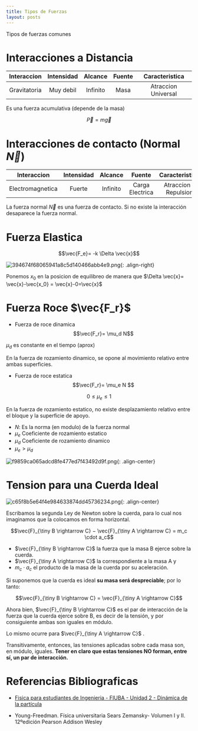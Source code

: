 ```yaml
---
title: Tipos de Fuerzas
layout: posts
---
```


Tipos de fuerzas comunes

# Interacciones a Distancia

| Interaccion  | Intensidad | Alcance  | Fuente |   Caracteristica    |
| :-----------: | :--------: | :------: | :----: | :-----------------: |
| Gravitatoria | Muy debil  | Infinito |  Masa  | Atraccion Universal |

Es una fuerza acumulativa (depende de la masa)

$$\vec{P} = m\vec{g}$$


# Interacciones de contacto (Normal $\vec{N}$)

| Interaccion      | Intensidad | Alcance  |     Fuente      |    Caracteristica     |
| :---------------: | :--------: | :------: | :-------------: | :-------------------: |
| Electromagnetica |   Fuerte   | Infinito | Carga Electrica | Atraccion y Repulsion |

La fuerza normal $\vec{N}$ es una fuerza de contacto. Si no existe la interacción desaparece la fuerza normal.


# Fuerza Elastica

$$\vec{F_e}= -k \Delta \vec{x}$$

![394674f68065941a8c5d140466abb4e9.png](https://luisparedes1.github.io/mundo-fisica/assets/teoria/02_dinamica/images/12136d43632d4d98902ecdd7accc9204.png){: .align-right}

Ponemos $x_0$ en la posicion de equilibreo de manera que $\Delta \vec{x}= \vec{x}-\vec{x_0} = \vec{x}-0=\vec{x}$

# Fuerza Roce $\vec{F_r}$

- Fuerza de roce dinamica
  $$\vec{F_r}= \mu_d N$$

$\mu_d$ es constante en el tiempo (aprox)

En la fuerza de rozamiento dinamico, se opone al movimiento relativo entre ambas superficies.

- Fuerza de roce estatica
  $$\vec{F_r}= \mu_e N $$

$$0 \leq \mu_e \leq 1$$

En la fuerza de rozamiento estatico, no existe desplazamiento relativo entre el bloque y la superficie de apoyo.


* $N$: Es la norma (en modulo) de la fuerza normal
* $\mu_e$ Coeficiente de rozamiento estatico
* $\mu_d$ Coeficiente de rozamiento dinamico
* $\mu_e > \mu_d$

![f9859ca065adcd8fe477ed7f43492d9f.png](https://luisparedes1.github.io/mundo-fisica/assets/teoria/02_dinamica/images/bbe66fe8173a4dc4ba2d0b186601d15f.png){: .align-center}

# Tension para una Cuerda Ideal


![c65f8b5e64f4e984633874dd45736234.png](https://luisparedes1.github.io/mundo-fisica/assets/teoria/02_dinamica/images/3880becc63ee4bb488157fbc318ed05f.png){: .align-center}

Escribamos la segunda Ley de Newton sobre la cuerda, para lo cual nos imaginamos que la colocamos en forma horizontal.

$$\vec{F}_{\tiny B \rightarrow C} − \vec{F}_{\tiny A \rightarrow C} = m_c \cdot a_c$$

* $\vec{F}_{\tiny B \rightarrow C}$ la fuerza que la masa B ejerce sobre la cuerda.
* $\vec{F}_{\tiny A \rightarrow C}$ la correspondiente a la masa A y
* $m_c \cdot a_c$ el producto de la masa de la cuerda por su aceleración.

Si suponemos que la cuerda es ideal **su masa será despreciable**; por lo tanto:

$$\vec{F}_{\tiny B \rightarrow C} = \vec{F}_{\tiny A \rightarrow C}$$

Ahora bien, $\vec{F}_{\tiny B \rightarrow C}$ es el par de interacción de la fuerza que la cuerda ejerce sobre B, es decir de la tensión, y por consiguiente ambas son iguales en módulo. 

Lo mismo ocurre para $\vec{F}_{\tiny A \rightarrow C}$ . 

Transitivamente, entonces, las tensiones aplicadas sobre cada masa son, en módulo, iguales. **Tener en claro que estas tensiones NO forman, entre sí, un par de interacción.**

# Referencias Bibliograficas

* [Fisica para estudiantes de Ingenieria - FIUBA - Unidad 2 - Dinámica de la partícula](https://campus.fi.uba.ar/pluginfile.php/342336/mod_resource/content/0/Unidad%202%20-%20Din%C3%A1mica%20de%20la%20part%C3%ADcula%20-%202020.pdf)

* Young-Freedman. Física universitaria Sears Zemansky- Volumen I y II. 12ºedición Pearson Addison Wesley 